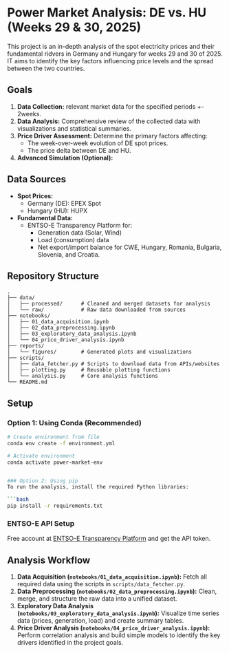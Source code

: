 # Power Market Analysis: DE vs. HU (Weeks 29 & 30, 2025)

This project is an in-depth analysis of the spot electricity prices and their fundamental ridvers in Germany and Hungary for weeks 29 and 30 of  2025. IT aims to identify the key factors influencing price levels and the spread between the two countries.

## Goals

1.  **Data Collection:** relevant market data for the specified periods +- 2weeks.
2.  **Data Analysis:** Comprehensive review of the collected data with visualizations and statistical summaries.
3.  **Price Driver Assessment:** Determine the primary factors affecting:
    *   The week-over-week evolution of DE spot prices.
    *   The price delta between DE and HU.
4.  **Advanced Simulation (Optional):**

## Data Sources

*   **Spot Prices:**
    *   Germany (DE): EPEX Spot
    *   Hungary (HU): HUPX
*   **Fundamental Data:**
    *   ENTSO-E Transparency Platform for:
        *   Generation data (Solar, Wind)
        *   Load (consumption) data
        *   Net export/import balance for CWE, Hungary, Romania, Bulgaria, Slovenia, and Croatia.

## Repository Structure

```
.
├── data/
│   ├── processed/      # Cleaned and merged datasets for analysis
│   └── raw/            # Raw data downloaded from sources
├── notebooks/
│   ├── 01_data_acquisition.ipynb
│   ├── 02_data_preprocessing.ipynb
│   ├── 03_exploratory_data_analysis.ipynb
│   └── 04_price_driver_analysis.ipynb
├── reports/
│   └── figures/        # Generated plots and visualizations
├── scripts/
│   ├── data_fetcher.py # Scripts to download data from APIs/websites
│   ├── plotting.py     # Reusable plotting functions
│   └── analysis.py     # Core analysis functions
└── README.md
```

## Setup

### Option 1: Using Conda (Recommended)
```bash
# Create environment from file
conda env create -f environment.yml

# Activate environment
conda activate power-market-env


### Option 2: Using pip
To run the analysis, install the required Python libraries:

```bash
pip install -r requirements.txt
```

### ENTSO-E API Setup
Free account at [ENTSO-E Transparency Platform](https://transparency.entsoe.eu/) and get the API token.

## Analysis Workflow

1.  **Data Acquisition (`notebooks/01_data_acquisition.ipynb`):** Fetch all required data using the scripts in `scripts/data_fetcher.py`.
2.  **Data Preprocessing (`notebooks/02_data_preprocessing.ipynb`):** Clean, merge, and structure the raw data into a unified dataset.
3.  **Exploratory Data Analysis (`notebooks/03_exploratory_data_analysis.ipynb`):** Visualize time series data (prices, generation, load) and create summary tables.
4.  **Price Driver Analysis (`notebooks/04_price_driver_analysis.ipynb`):** Perform correlation analysis and build simple models to identify the key drivers identified in the project goals.
